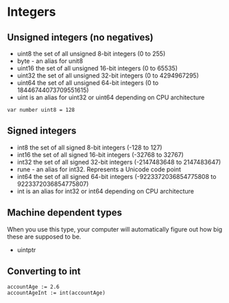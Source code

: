 # Integers

## Unsigned integers (no negatives)

* uint8 the set of all unsigned 8-bit integers (0 to 255)
* byte - an alias for unit8
* uint16 the set of all unsigned 16-bit integers (0 to 65535)
* uint32 the set of all unsigned 32-bit integers (0 to 4294967295)
* uint64 the set of all unsigned 64-bit integers (0 to 18446744073709551615)
* uint is an alias for uint32 or uint64 depending on CPU architecture

```
var number uint8 = 128
```

## Signed integers

* int8 the set of all signed  8-bit integers (-128 to 127)
* int16 the set of all signed 16-bit integers (-32768 to 32767)
* int32 the set of all signed 32-bit integers (-2147483648 to 2147483647)
* rune - an alias for int32. Represents a Unicode code point
* int64 the set of all signed 64-bit integers (-9223372036854775808 to 9223372036854775807)
* int is an alias for int32 or int64 depending on CPU architecture


## Machine dependent types

When you use this type, your computer will automatically figure out how big these are
supposed to be.

* uintptr

## Converting to int

```
accountAge := 2.6
accountAgeInt := int(accountAge)
```
